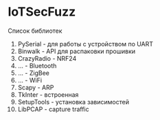 # IoTSecFuzz

Список библиотек

1. PySerial - для работы с устройством по UART
2. Binwalk - API для распаковки прошивки
3. CrazyRadio - NRF24 
4. ... - Bluetooth
5. ... - ZigBee
6. ... - WiFi
7. Scapy - ARP 
8. TkInter - встроенная
9. SetupTools - установка зависимостей
10. LibPCAP - capture traffic

